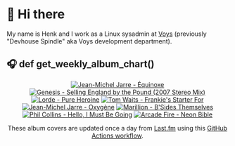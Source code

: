 # 👋 Hi there

My name is Henk and I work as a Linux sysadmin at <a href="https://www.voys.co/about/">Voys</a> (previously "Devhouse Spindle" aka Voys development department).

## 🎧 def get_weekly_album_chart()
<!-- lastfm -->
<p align="center"><a href="https://www.last.fm/music/+noredirect/Jean-Michel+Jarre/%C3%89quinoxe"><img src="https://lastfm.freetls.fastly.net/i/u/64s/9fbeab33c9c618db363e20e454302b67.png" title="Jean-Michel Jarre - Équinoxe"></a> <a href="https://www.last.fm/music/Genesis/Selling+England+by+the+Pound+(2007+Stereo+Mix)"><img src="https://lastfm.freetls.fastly.net/i/u/64s/53310f6c479d4bc83f5607b6f9e07dbf.jpg" title="Genesis - Selling England by the Pound (2007 Stereo Mix)"></a> <a href="https://www.last.fm/music/Lorde/Pure+Heroine"><img src="https://lastfm.freetls.fastly.net/i/u/64s/1c3f14fba3dececc85d10d7252e68b93.png" title="Lorde - Pure Heroine"></a> <a href="https://www.last.fm/music/Tom+Waits/Frankie%27s+Starter+For"><img src="https://lastfm.freetls.fastly.net/i/u/64s/4f0b842a3c3ecce8a10c8e4a55dc0f32.jpg" title="Tom Waits - Frankie's Starter For"></a> <a href="https://www.last.fm/music/Jean-Michel+Jarre/Oxyg%C3%A8ne"><img src="https://lastfm.freetls.fastly.net/i/u/64s/0098e085cc0a49c9bf2b387f92cdef9b.jpg" title="Jean-Michel Jarre - Oxygène"></a> <a href="https://www.last.fm/music/Marillion/B%27Sides+Themselves"><img src="https://lastfm.freetls.fastly.net/i/u/64s/6de6f39db38d45a6c5137732a4808ddb.png" title="Marillion - B'Sides Themselves"></a> <a href="https://www.last.fm/music/Phil+Collins/Hello,+I+Must+Be+Going"><img src="https://lastfm.freetls.fastly.net/i/u/64s/0b05993b13fb133704412ef81c8f8e56.jpg" title="Phil Collins - Hello, I Must Be Going"></a> <a href="https://www.last.fm/music/Arcade+Fire/Neon+Bible"><img src="https://lastfm.freetls.fastly.net/i/u/64s/7f1ad2ef153d4280c21cebdf62f9e04f.png" title="Arcade Fire - Neon Bible"></a> </p>

<p align="center">These album covers are updated once a day from <a href="https://www.last.fm/user/hbokh">Last.fm</a> using this <a href="https://github.com/marketplace/actions/lastfm-to-markdown">GitHub Actions workflow</a>.</p>
